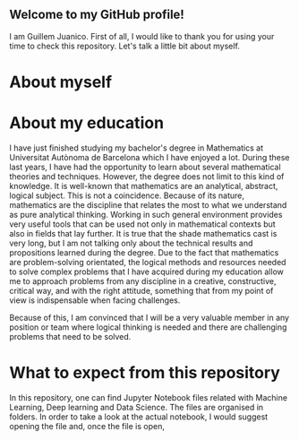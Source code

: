 ## Welcome to my GitHub profile!
I am Guillem Juanico. First of all, I would like to thank you for using your time to check this repository. Let's talk a little bit about myself.

# About myself

# About my education
I have just finished studying my bachelor's degree in Mathematics at Universitat Autònoma de Barcelona which I have enjoyed a lot. During these last years, I have had the opportunity to learn about several mathematical theories and techniques. However, the degree does not limit to this kind of knowledge. It is well-known that mathematics are an analytical, abstract, logical subject. This is not a coincidence. Because of its nature, mathematics are the discipline that relates the most to what we understand as pure analytical thinking. Working in such general environment provides very useful tools that can be used not only in mathematical contexts but also in fields that lay further. It is true that the shade mathematics cast is very long, but I am not talking only about the technical results and propositions learned during the degree. Due to the fact that mathematics are problem-solving orientated, the logical methods and resources needed to solve complex problems that I have acquired during my education allow me to approach problems from any discipline in a creative, constructive, critical way, and with the right attitude, something that from my point of view is indispensable when facing challenges. 

Because of this, I am convinced that I will be a very valuable member in any position or team where logical thinking is needed and there are challenging problems that need to be solved.

# What to expect from this repository
In this repository, one can find Jupyter Notebook files related with Machine Learning, Deep learning and Data Science. The files are organised in folders. In order to take a look at the actual notebook, I would suggest opening the file and, once the file is open, 




<!--
**guillemj7/guillemj7** is a ✨ _special_ ✨ repository because its `README.md` (this file) appears on your GitHub profile.

Here are some ideas to get you started:

- 🔭 I’m currently working on ...
- 🌱 I’m currently learning ...
- 👯 I’m looking to collaborate on ...
- 🤔 I’m looking for help with ...
- 💬 Ask me about ...
- 📫 How to reach me: ...
- 😄 Pronouns: ...
- ⚡ Fun fact: ...
-->
